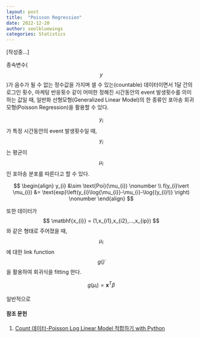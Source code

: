 ```yaml
---
layout: post
title:  "Poisson Regression"
date: 2022-12-20
author: seolbluewings
categories: Statistics
---
```


[작성중...]

종속변수($$y$$)가 음수가 될 수 없는 정수값을 가지며 셀 수 있는(countable) 데이터이면서 1달 간의 로그인 횟수, 마케팅 반응횟수 같이 어떠한 정해진 시간동안의 event 발생횟수를 의미하는 값일 때, 일반화 선형모형(Generalized Linear Model)의 한 종류인 포아송 회귀모형(Poisson Regression)을 활용할 수 있다.

$$y_{i}$$가 특정 시간동안의 event 발생횟수일 때, $$y_{i}$$는 평균이 $$\mu_{i}$$인 포아송 분포를 따른다고 할 수 있다.

$$
\begin{align}
y_{i} &\sim \text{Poi}(\mu_{i}) \nonumber \\
f(y_{i}\vert \mu_{i}) &= \text{exp}\left(y_{i}\log{\mu_{i}}-\mu_{i}-\log{(y_{i}!)}  \right) \nonumber
\end{align}
$$

또한 데이터가 $$ \matbhf{x_{i}} = (1,x_{i1},x_{i2},...,x_{ip}) $$ 와 같은 형태로 주어졌을 때, $$\mu_{i}$$ 에 대한 link function $$g(\dot)$$ 을 활용하여 회귀식을 fitting 한다.

$$ g(\mu_{i}) = \mathbf{x}^{T}\beta $$

일반적으로 





#### 참조 문헌
1. [Count 데이터-Poisson Log Linear Model 적합하기 with Python](https://zephyrus1111.tistory.com/88) <br>

